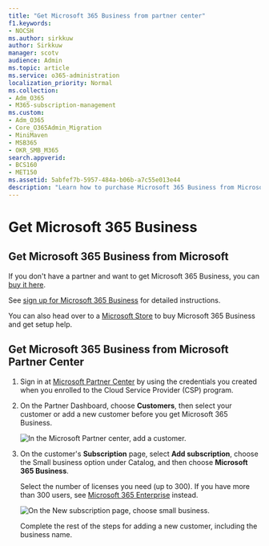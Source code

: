 ```yaml
---
title: "Get Microsoft 365 Business from partner center"
f1.keywords:
- NOCSH
ms.author: sirkkuw
author: Sirkkuw
manager: scotv
audience: Admin
ms.topic: article
ms.service: o365-administration
localization_priority: Normal
ms.collection: 
- Adm_O365
- M365-subscription-management 
ms.custom:
- Adm_O365
- Core_O365Admin_Migration
- MiniMaven
- MSB365
- OKR_SMB_M365
search.appverid:
- BCS160
- MET150
ms.assetid: 5abfef7b-5957-484a-b06b-a7c55e013e44
description: "Learn how to purchase Microsoft 365 Business from Microsoft Partner Center." 
---
```


# Get Microsoft 365 Business

## Get Microsoft 365 Business from Microsoft

If you don't have a partner and want to get Microsoft 365 Business, you can [buy it here](https://www.microsoft.com/en-US/microsoft-365/business).

See [sign up for Microsoft 365 Business](sign-up.md) for detailed instructions.

You can also head over to a [Microsoft Store](https://www.microsoft.com/en-us/store/locations/find-a-store?icid=en_US_Store_UH_FAS) to buy Microsoft 365 Business and get setup help.
  
## Get Microsoft 365 Business from Microsoft Partner Center

1. Sign in at [Microsoft Partner Center](https://go.microsoft.com/fwlink/p/?linkid=849910) by using the credentials you created when you enrolled to the Cloud Service Provider (CSP) program. 
    
2. On the Partner Dashboard, choose **Customers**, then select your customer or add a new customer before you get Microsoft 365 Business.
    
    ![In the Microsoft Partner center, add a customer.](media/ec807d07-bbd2-411f-8fe1-c644cf9a3882.png)
  
3. On the customer's **Subscription** page, select **Add subscription**, choose the Small business option under Catalog, and then choose **Microsoft 365 Business**.
    
    Select the number of licenses you need (up to 300). If you have more than 300 users, see [Microsoft 365 Enterprise](https://go.microsoft.com/fwlink/p/?linkid=862316) instead. 
    
    ![On the New subscription page, choose small business.](media/52d99e89-2175-4974-84bb-dd626048541b.png)
  
    Complete the rest of the steps for adding a new customer, including the business name.
    


